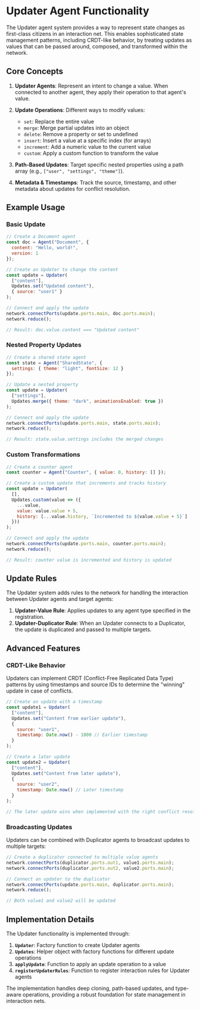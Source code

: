 # Updater Agent Functionality

The Updater agent system provides a way to represent state changes as first-class citizens in an interaction net. This enables sophisticated state management patterns, including CRDT-like behavior, by treating updates as values that can be passed around, composed, and transformed within the network.

## Core Concepts

1. **Updater Agents**: Represent an intent to change a value. When connected to another agent, they apply their operation to that agent's value.

2. **Update Operations**: Different ways to modify values:
   - `set`: Replace the entire value
   - `merge`: Merge partial updates into an object
   - `delete`: Remove a property or set to undefined
   - `insert`: Insert a value at a specific index (for arrays)
   - `increment`: Add a numeric value to the current value
   - `custom`: Apply a custom function to transform the value

3. **Path-Based Updates**: Target specific nested properties using a path array (e.g., `["user", "settings", "theme"]`).

4. **Metadata & Timestamps**: Track the source, timestamp, and other metadata about updates for conflict resolution.

## Example Usage

### Basic Update

```javascript
// Create a Document agent
const doc = Agent("Document", {
  content: "Hello, world!",
  version: 1
});

// Create an Updater to change the content
const update = Updater(
  ["content"], 
  Updates.set("Updated content"),
  { source: "user1" }
);

// Connect and apply the update
network.connectPorts(update.ports.main, doc.ports.main);
network.reduce();

// Result: doc.value.content === "Updated content"
```

### Nested Property Updates

```javascript
// Create a shared state agent
const state = Agent("SharedState", {
  settings: { theme: "light", fontSize: 12 }
});

// Update a nested property
const update = Updater(
  ["settings"], 
  Updates.merge({ theme: "dark", animationsEnabled: true })
);

// Connect and apply the update
network.connectPorts(update.ports.main, state.ports.main);
network.reduce();

// Result: state.value.settings includes the merged changes
```

### Custom Transformations

```javascript
// Create a counter agent
const counter = Agent("Counter", { value: 0, history: [] });

// Create a custom update that increments and tracks history
const update = Updater(
  [], 
  Updates.custom(value => ({
    ...value,
    value: value.value + 5,
    history: [...value.history, `Incremented to ${value.value + 5}`]
  }))
);

// Connect and apply the update
network.connectPorts(update.ports.main, counter.ports.main);
network.reduce();

// Result: counter value is incremented and history is updated
```

## Update Rules

The Updater system adds rules to the network for handling the interaction between Updater agents and target agents:

1. **Updater-Value Rule**: Applies updates to any agent type specified in the registration.
2. **Updater-Duplicator Rule**: When an Updater connects to a Duplicator, the update is duplicated and passed to multiple targets.

## Advanced Features

### CRDT-Like Behavior

Updaters can implement CRDT (Conflict-Free Replicated Data Type) patterns by using timestamps and source IDs to determine the "winning" update in case of conflicts.

```javascript
// Create an update with a timestamp
const update1 = Updater(
  ["content"], 
  Updates.set("Content from earlier update"),
  { 
    source: "user1", 
    timestamp: Date.now() - 1000 // Earlier timestamp
  }
);

// Create a later update
const update2 = Updater(
  ["content"], 
  Updates.set("Content from later update"),
  { 
    source: "user2", 
    timestamp: Date.now() // Later timestamp
  }
);

// The later update wins when implemented with the right conflict resolution
```

### Broadcasting Updates

Updaters can be combined with Duplicator agents to broadcast updates to multiple targets:

```javascript
// Create a duplicator connected to multiple value agents
network.connectPorts(duplicator.ports.out1, value1.ports.main);
network.connectPorts(duplicator.ports.out2, value2.ports.main);

// Connect an updater to the duplicator
network.connectPorts(update.ports.main, duplicator.ports.main);
network.reduce();

// Both value1 and value2 will be updated
```

## Implementation Details

The Updater functionality is implemented through:

1. **`Updater`**: Factory function to create Updater agents
2. **`Updates`**: Helper object with factory functions for different update operations
3. **`applyUpdate`**: Function to apply an update operation to a value
4. **`registerUpdaterRules`**: Function to register interaction rules for Updater agents

The implementation handles deep cloning, path-based updates, and type-aware operations, providing a robust foundation for state management in interaction nets.